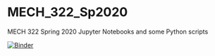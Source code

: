 # MECH_322_Sp2020
MECH 322 Spring 2020 Jupyter Notebooks and some Python scripts

[![Binder](https://mybinder.org/badge_logo.svg)](https://mybinder.org/v2/gh/profbrady/MECH_322_Sp2020/master)
